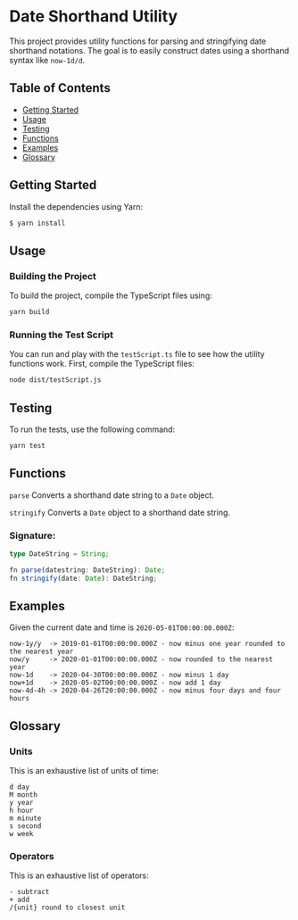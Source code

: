 # Date Shorthand Utility

This project provides utility functions for parsing and stringifying date shorthand notations. The goal is to easily construct dates using a shorthand syntax like `now-1d/d`.

## Table of Contents

- [Getting Started](#getting-started)
- [Usage](#usage)
- [Testing](#testing)
- [Functions](#functions)
- [Examples](#examples)
- [Glossary](#glossary)

## Getting Started

Install the dependencies using Yarn:

```bash
$ yarn install
```

## Usage

### Building the Project

To build the project, compile the TypeScript files using:

```bash
yarn build
```

### Running the Test Script

You can run and play with the `testScript.ts` file to see how the utility functions work. First, compile the TypeScript files:

```bash
node dist/testScript.js
```

## Testing

To run the tests, use the following command:

```bash
yarn test
```

## Functions

`parse`
Converts a shorthand date string to a `Date` object.

`stringify`
Converts a `Date` object to a shorthand date string.

### Signature:

```typescript
type DateString = String;

fn parse(datestring: DateString): Date;
fn stringify(date: Date): DateString;
```

## Examples

Given the current date and time is `2020-05-01T00:00:00.000Z`:

```
now-1y/y  -> 2019-01-01T00:00:00.000Z - now minus one year rounded to the nearest year
now/y     -> 2020-01-01T00:00:00.000Z - now rounded to the nearest year
now-1d    -> 2020-04-30T00:00:00.000Z - now minus 1 day
now+1d    -> 2020-05-02T00:00:00.000Z - now add 1 day
now-4d-4h -> 2020-04-26T20:00:00.000Z - now minus four days and four hours
```

## Glossary

### Units

This is an exhaustive list of units of time:

```
d day
M month
y year
h hour
m minute
s second
w week
```

### Operators

This is an exhaustive list of operators:

```
- subtract
+ add
/{unit} round to closest unit
```
